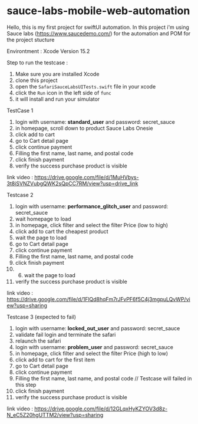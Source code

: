 # sauce-labs-mobile-web-automation
Hello, this is my first project for swiftUI automation. In this project i'm using Sauce labs (https://www.saucedemo.com/) for the automation and POM for the project stucture

Environtment : Xcode Version 15.2

Step to run the testcase :
1. Make sure you are installed Xcode
2. clone this project
3. open the `SafariSauceLabsUITests.swift` file in your xcode
4. click the `Run` icon in the left side of `func`
5. it will install and run your simulator


TestCase 1
1. login with username: **standard_user** and password: secret_sauce
2. in homepage, scroll down to product Sauce Labs Onesie
3. click add to cart
4. go to Cart detail page
5. click continue payment
6. Filling the first name, last name, and postal code
7. click finish payment
8. verify the success purchase product is visible

link video : https://drive.google.com/file/d/1MuHVbys-3t8iSVNZVubgQWK2sQpCC7RM/view?usp=drive_link

Testcase 2
1. login with username: **performance_glitch_user** and password: secret_sauce
2. wait homepage to load
3. in homepage, click filter and select the filter Price (low to high)
5. click add to cart the cheapest product
6. wait the page to load
7. go to Cart detail page
8. click continue payment
9. Filling the first name, last name, and postal code
10. click finish payment
11. 6. wait the page to load
12. verify the success purchase product is visible

link video : https://drive.google.com/file/d/1FlQd8hqFm7rJFvPF6f5C4j3mgpuLQvWP/view?usp=sharing

Testcase 3 (expected to fail)
1. login with username: **locked_out_user** and password: secret_sauce
2. validate fail login and terminate the safari
3. relaunch the safari
4. login with username: **problem_user** and password: secret_sauce
5. in homepage, click filter and select the filter Price (high to low)
6. click add to cart for the first item
7. go to Cart detail page
8. click continue payment
9. Filling the first name, last name, and postal code // Testcase will failed in this step
10. click finish payment
11. verify the success purchase product is visible

link video : https://drive.google.com/file/d/12GLqxHyKZYOV3d8z-N_eC5Z20hgUTTM2/view?usp=sharing
